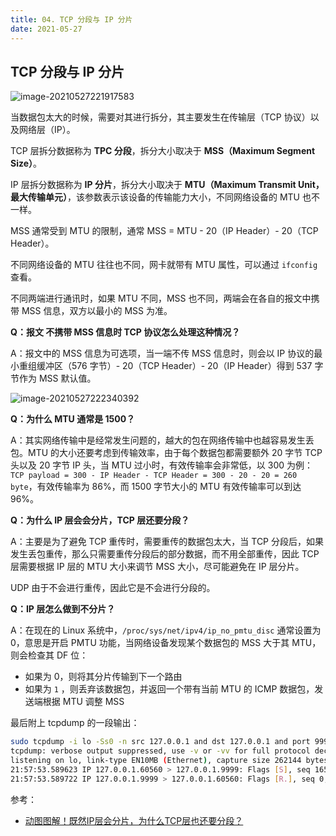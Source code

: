 ```yaml
---
title: 04. TCP 分段与 IP 分片
date: 2021-05-27
---
```


## TCP 分段与 IP 分片

![image-20210527221917583](https://gitee.com/zhxuankun/Image/raw/master/Avator/image-20210527221917583.png)

当数据包太大的时候，需要对其进行拆分，其主要发生在传输层（TCP 协议）以及网络层（IP）。

TCP 层拆分数据称为 **TPC 分段**，拆分大小取决于 **MSS（Maximum Segment Size）**。

IP 层拆分数据称为 **IP 分片**，拆分大小取决于 **MTU（Maximum Transmit Unit，最大传输单元）**，该参数表示该设备的传输能力大小，不同网络设备的 MTU 也不一样。

MSS 通常受到 MTU 的限制，通常 MSS = MTU - 20（IP Header）- 20（TCP Header）。

不同网络设备的 MTU 往往也不同，网卡就带有 MTU 属性，可以通过 `ifconfig` 查看。

不同两端进行通讯时，如果 MTU 不同，MSS 也不同，两端会在各自的报文中携带 MSS 信息，双方以最小的 MSS 为准。

**Q：报文 不携带 MSS 信息时 TCP 协议怎么处理这种情况？**

A：报文中的 MSS 信息为可选项，当一端不传 MSS 信息时，则会以 IP 协议的最小重组缓冲区（576 字节）- 20（TCP Header）- 20（IP Header）得到 537 字节作为 MSS 默认值。

![image-20210527222340392](https://gitee.com/zhxuankun/Image/raw/master/Avator/image-20210527222340392.png)

**Q：为什么 MTU 通常是 1500？**

A：其实网络传输中是经常发生问题的，越大的包在网络传输中也越容易发生丢包。MTU 的大小还要考虑到传输效率，由于每个数据包都需要额外 20 字节 TCP 头以及 20 字节 IP 头，当 MTU 过小时，有效传输率会非常低，以 300 为例：`TCP payload = 300 - IP Header - TCP Header = 300 - 20 - 20 = 260 byte`，有效传输率为 86%，而 1500 字节大小的 MTU 有效传输率可以到达 96%。

**Q：为什么 IP 层会会分片，TCP 层还要分段？**

A：主要是为了避免 TCP 重传时，需要重传的数据包太大，当 TCP 分段后，如果发生丢包重传，那么只需要重传分段后的部分数据，而不用全部重传，因此 TCP 层需要根据 IP 层的 MTU 大小来调节 MSS 大小，尽可能避免在 IP 层分片。

UDP 由于不会进行重传，因此它是不会进行分段的。

**Q：IP 层怎么做到不分片？**

A：在现在的 Linux 系统中，`/proc/sys/net/ipv4/ip_no_pmtu_disc` 通常设置为 0，意思是开启 PMTU 功能，当网络设备发现某个数据包的 MSS 大于其 MTU，则会检查其 DF 位：

- 如果为 0，则将其分片传输到下一个路由
- 如果为 `1` ，则丢弃该数据包，并返回一个带有当前 MTU 的 ICMP 数据包，发送端根据 MTU 调整 MSS

最后附上 tcpdump 的一段输出：

```bash
sudo tcpdump -i lo -Ss0 -n src 127.0.0.1 and dst 127.0.0.1 and port 9999
tcpdump: verbose output suppressed, use -v or -vv for full protocol decode
listening on lo, link-type EN10MB (Ethernet), capture size 262144 bytes
21:57:53.589623 IP 127.0.0.1.60560 > 127.0.0.1.9999: Flags [S], seq 1659164645, win 65495, options [mss 65495,sackOK,TS val 1793273290 ecr 0,nop,wscale 7], length 0
21:57:53.589722 IP 127.0.0.1.9999 > 127.0.0.1.60560: Flags [R.], seq 0, ack 1659164646, win 0, length 0
```

参考：

- [动图图解！既然IP层会分片，为什么TCP层也还要分段？](https://mp.weixin.qq.com/s/VLHCu6b5Anx8HEj_gQZfOg)

